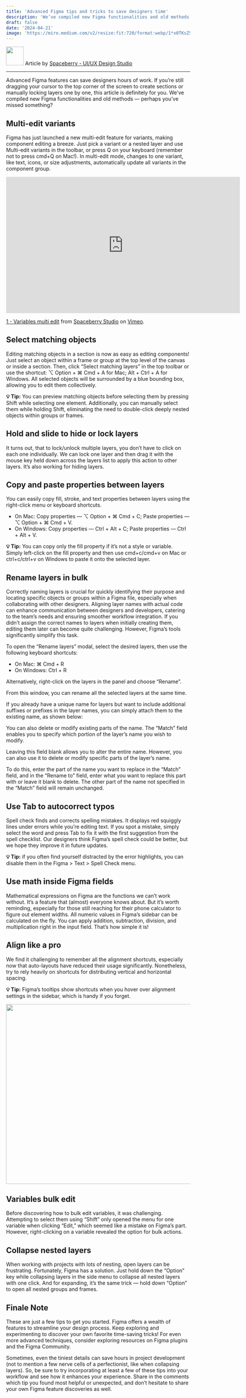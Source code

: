 ```yaml
---
title: 'Advanced Figma tips and tricks to save designers time'
description: 'We’ve compiled new Figma functionalities and old methods — perhaps you’ve missed something?'
draft: false
date: '2024-04-21'
image: 'https://miro.medium.com/v2/resize:fit:720/format:webp/1*x0TKsZSp3NgX1yKm-U5EKQ.jpeg'
---
```



<img height="51" style="verticl-align: middle; width:48px;height: 51px;display: inline;min-width: 0;"  width="48" src="https://miro.medium.com/v2/resize:fit:180/1*7UheUilNg7-vWrGelxdvAw.png" /> Article by  [Spaceberry - UI/UX Design Studio](https://spaceberry.studio/?utm_source=Medium&utm_medium=referral&utm_campaign=profile)

---
Advanced Figma features can save designers hours of work. If you’re still dragging your cursor to the top corner of the screen to create sections or manually locking layers one by one, this article is definitely for you. We’ve compiled new Figma functionalities and old methods — perhaps you’ve missed something?

## **Multi-edit variants**

Figma has just launched a new multi-edit feature for variants, making component editing a breeze. Just pick a variant or a nested layer and use Multi-edit variants in the toolbar, or press Q on your keyboard (remember not to press cmd+Q on Mac!). In multi-edit mode, changes to one variant, like text, icons, or size adjustments, automatically update all variants in the component group.

<iframe src="https://player.vimeo.com/video/934554656?h=c53c69d1c9&color=FC4A22" width="640" height="373" frameborder="0" allow="autoplay; fullscreen; picture-in-picture" allowfullscreen></iframe>
<p><a href="https://vimeo.com/934554656">1 - Variables multi edit</a> from <a href="https://vimeo.com/spaceberry">Spaceberry Studio</a> on <a href="https://vimeo.com">Vimeo</a>.</p>

## **Select matching objects**

Editing matching objects in a section is now as easy as editing components! Just select an object within a frame or group at the top level of the canvas or inside a section. Then, click “Select matching layers” in the top toolbar or use the shortcut: ⌥ Option + ⌘ Cmd + A for Mac; Alt + Ctrl + A for Windows. All selected objects will be surrounded by a blue bounding box, allowing you to edit them collectively.

**💡 Tip:** You can preview matching objects before selecting them by pressing Shift while selecting one element. Additionally, you can manually select them while holding Shift, eliminating the need to double-click deeply nested objects within groups or frames.

## **Hold and slide to hide or lock layers**

It turns out, that to lock/unlock multiple layers, you don’t have to click on each one individually. We can lock one layer and then drag it with the mouse key held down across the layers list to apply this action to other layers. It’s also working for hiding layers.

## **Copy and paste properties between layers**

You can easily copy fill, stroke, and text properties between layers using the right-click menu or keyboard shortcuts.

* On Mac: Copy properties — ⌥ Option + ⌘ Cmd + C; Paste properties — ⌥ Option + ⌘ Cmd + V.
* On Windows: Copy properties — Ctrl + Alt + C; Paste properties — Ctrl + Alt + V.

**💡 Tip:** You can copy only the fill property if it’s not a style or variable. Simply left-click on the fill property and then use cmd+c/cmd+v on Mac or ctrl+c/ctrl+v on Windows to paste it onto the selected layer.

## **Rename layers in bulk**

Correctly naming layers is crucial for quickly identifying their purpose and locating specific objects or groups within a Figma file, especially when collaborating with other designers. Aligning layer names with actual code can enhance communication between designers and developers, catering to the team’s needs and ensuring smoother workflow integration. If you didn’t assign the correct names to layers when initially creating them, editing them later can become quite challenging. However, Figma’s tools significantly simplify this task.

To open the “Rename layers” modal, select the desired layers, then use the following keyboard shortcuts:

* On Mac: ⌘ Cmd + R
* On Windows: Ctrl + R

Alternatively, right-click on the layers in the panel and choose “Rename”.

From this window, you can rename all the selected layers at the same time.

If you already have a unique name for layers but want to include additional suffixes or prefixes in the layer names, you can simply attach them to the existing name, as shown below:

You can also delete or modify existing parts of the name. The “Match” field enables you to specify which portion of the layer’s name you wish to modify.

Leaving this field blank allows you to alter the entire name. However, you can also use it to delete or modify specific parts of the layer’s name.

To do this, enter the part of the name you want to replace in the “Match” field, and in the “Rename to” field, enter what you want to replace this part with or leave it blank to delete. The other part of the name not specified in the “Match” field will remain unchanged.

## **Use Tab to autocorrect typos**

Spell check finds and corrects spelling mistakes. It displays red squiggly lines under errors while you’re editing text. If you spot a mistake, simply select the word and press Tab to fix it with the first suggestion from the spell checklist. Our designers think Figma’s spell check could be better, but we hope they improve it in future updates.

**💡 Tip:** if you often find yourself distracted by the error highlights, you can disable them in the Figma > Text > Spell Check menu.

## **Use math inside Figma fields**

Mathematical expressions on Figma are the functions we can’t work without. It’s a feature that (almost) everyone knows about. But it’s worth reminding, especially for those still reaching for their phone calculator to figure out element widths. All numeric values in Figma’s sidebar can be calculated on the fly. You can apply addition, subtraction, division, and multiplication right in the input field. That’s how simple it is!

## **Align like a pro**

We find it challenging to remember all the alignment shortcuts, especially now that auto-layouts have reduced their usage significantly. Nonetheless, try to rely heavily on shortcuts for distributing vertical and horizontal spacing.

**💡 Tip:** Figma’s tooltips show shortcuts when you hover over alignment settings in the sidebar, which is handy if you forget.

<img height="492" width="700" src="https://miro.medium.com/v2/resize:fit:700/0*W6Sf1MxLmJRo5HCL" />

## **Variables bulk edit**

Before discovering how to bulk edit variables, it was challenging. Attempting to select them using “Shift” only opened the menu for one variable when clicking “Edit,” which seemed like a mistake on Figma’s part. However, right-clicking on a variable revealed the option for bulk actions.

## **Collapse nested layers**

When working with projects with lots of nesting, open layers can be frustrating. Fortunately, Figma has a solution. Just hold down the “Option” key while collapsing layers in the side menu to collapse all nested layers with one click. And for expanding, it’s the same trick — hold down “Option” to open all nested groups and frames.

## Finale Note

These are just a few tips to get you started. Figma offers a wealth of features to streamline your design process. Keep exploring and experimenting to discover your own favorite time-saving tricks! For even more advanced techniques, consider exploring resources on Figma plugins and the Figma Community.

Sometimes, even the tiniest details can save hours in project development (not to mention a few nerve cells of a perfectionist, like when collapsing layers). So, be sure to try incorporating at least a few of these tips into your workflow and see how it enhances your experience. Share in the comments which tip you found most helpful or unexpected, and don’t hesitate to share your own Figma feature discoveries as well.